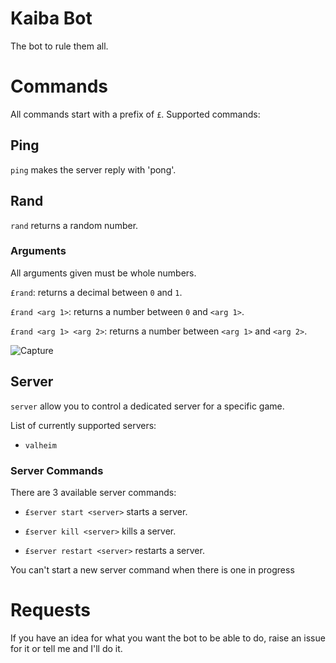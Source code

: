 # Kaiba Bot

The bot to rule them all.

# Commands
All commands start with a prefix of `£`. Supported commands:

## Ping
`ping` makes the server reply with 'pong'.

## Rand
`rand` returns a random number.

### Arguments
All arguments given must be whole numbers.

`£rand`: returns a decimal between `0` and `1`.

`£rand <arg 1>`: returns a number between `0` and `<arg 1>`.

`£rand <arg 1> <arg 2>`: returns a number between `<arg 1>` and `<arg 2>`.
  
  ![Capture](https://user-images.githubusercontent.com/18753120/141537045-2df44ab3-36da-4991-a9d8-71dae5073bf6.PNG)

## Server
`server` allow you to control a dedicated server for a specific game. 

List of currently supported servers:
- `valheim`

### Server Commands
There are 3 available server commands:

- `£server start <server>` starts a server.

- `£server kill <server>` kills a server.

- `£server restart <server>` restarts a server.

You can't start a new server command when there is one in progress

# Requests
If you have an idea for what you want the bot to be able to do, raise an issue for it or tell me and I'll do it.
